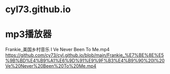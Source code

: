 # cyl73.github.io
# mp3播放器
Frankie_美国乡村音乐 I Ve Never Been To Me.mp4
https://github.com/cy73/cyl.github.io/blob/main/Frankie_%E7%BE%8E%E5%9B%BD%E4%B9%A1%E6%9D%91%E9%9F%B3%E4%B9%90%20I%20Ve%20Never%20Been%20To%20Me.mp4

